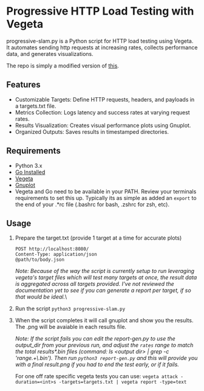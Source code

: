 # Progressive HTTP Load Testing with Vegeta

progressive-slam.py is a Python script for HTTP load testing using Vegeta. It automates sending http requests at increasing rates, collects performance data, and generates visualizations.

The repo is simply a modified version of [this](https://github.com/tsenart/vegeta/tree/master/scripts).

## Features

- Customizable Targets: Define HTTP requests, headers, and payloads in a targets.txt file.
- Metrics Collection: Logs latency and success rates at varying request rates.
- Results Visualization: Creates visual performance plots using Gnuplot.
- Organized Outputs: Saves results in timestamped directories.

## Requirements

- Python 3.x
- [Go Installed](https://go.dev/doc/install)
- [Vegeta](https://github.com/tsenart/vegeta)
- [Gnuplot](http://www.gnuplot.info/)
- Vegeta and Go need to be available in your PATH. Review your terminals requirements to set this up. Typically its as simple as added an `export` to the end of your .*rc file (.bashrc for bash, .zshrc for zsh, etc).

## Usage
1. Prepare the target.txt (provide 1 target at a time for accurate plots)
    ```
    POST http://localhost:8080/
    Content-Type: application/json
    @path/to/body.json
    ```
    *Note: Because of the way the script is currently setup to run leveraging vegeta's target files which will test many targets at once, the result data is aggregated across all targets provided. I've not reviewed the documentation yet to see if you can generate a report per target, if so that would be ideal.*\

2. Run the script
`python3 progressive-slam.py`

3. When the script completes it will call gnuplot and show you the results. The .png will be avaiable in each results file.

    *Note: If the script fails you can edit the report-gen.py to use the output_dir from your previous run, and adjust the `rates` range to match the total results\*.bin files (command: ls \<output dir\> | grep -c 'range.+\\.bin'). Then run `python3 report-gen.py` and this will provide you with a final result.png if you had to end the test early, or if it fails.*

    For one off rate specific vegeta tests you can use: `vegeta attack -duration=<int>s -targets=targets.txt | vegeta report -type=text`
